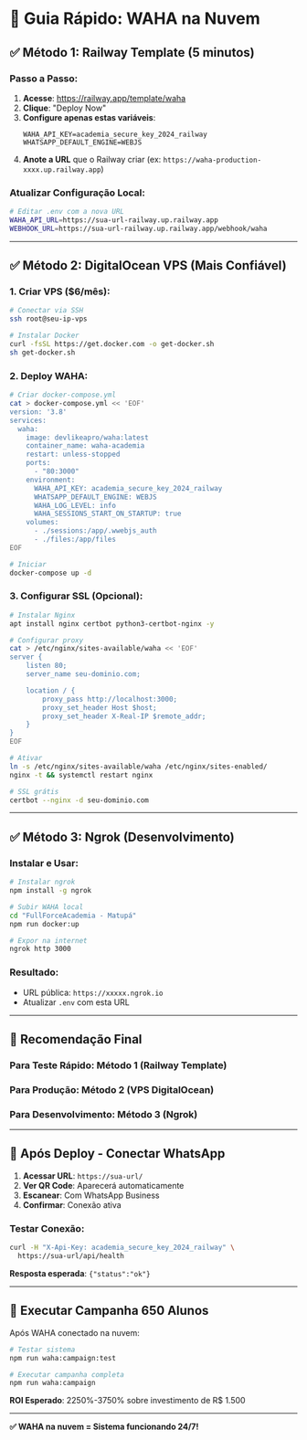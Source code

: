 # 🚀 Guia Rápido: WAHA na Nuvem

## ✅ **Método 1: Railway Template (5 minutos)**

### Passo a Passo:
1. **Acesse**: https://railway.app/template/waha
2. **Clique**: "Deploy Now"
3. **Configure apenas estas variáveis**:
   ```
   WAHA_API_KEY=academia_secure_key_2024_railway
   WHATSAPP_DEFAULT_ENGINE=WEBJS
   ```
4. **Anote a URL** que o Railway criar (ex: `https://waha-production-xxxx.up.railway.app`)

### Atualizar Configuração Local:
```bash
# Editar .env com a nova URL
WAHA_API_URL=https://sua-url-railway.up.railway.app
WEBHOOK_URL=https://sua-url-railway.up.railway.app/webhook/waha
```

---

## ✅ **Método 2: DigitalOcean VPS (Mais Confiável)**

### 1. Criar VPS ($6/mês):
```bash
# Conectar via SSH
ssh root@seu-ip-vps

# Instalar Docker
curl -fsSL https://get.docker.com -o get-docker.sh
sh get-docker.sh
```

### 2. Deploy WAHA:
```bash
# Criar docker-compose.yml
cat > docker-compose.yml << 'EOF'
version: '3.8'
services:
  waha:
    image: devlikeapro/waha:latest
    container_name: waha-academia
    restart: unless-stopped
    ports:
      - "80:3000"
    environment:
      WAHA_API_KEY: academia_secure_key_2024_railway
      WHATSAPP_DEFAULT_ENGINE: WEBJS
      WAHA_LOG_LEVEL: info
      WAHA_SESSIONS_START_ON_STARTUP: true
    volumes:
      - ./sessions:/app/.wwebjs_auth
      - ./files:/app/files
EOF

# Iniciar
docker-compose up -d
```

### 3. Configurar SSL (Opcional):
```bash
# Instalar Nginx
apt install nginx certbot python3-certbot-nginx -y

# Configurar proxy
cat > /etc/nginx/sites-available/waha << 'EOF'
server {
    listen 80;
    server_name seu-dominio.com;

    location / {
        proxy_pass http://localhost:3000;
        proxy_set_header Host $host;
        proxy_set_header X-Real-IP $remote_addr;
    }
}
EOF

# Ativar
ln -s /etc/nginx/sites-available/waha /etc/nginx/sites-enabled/
nginx -t && systemctl restart nginx

# SSL grátis
certbot --nginx -d seu-dominio.com
```

---

## ✅ **Método 3: Ngrok (Desenvolvimento)**

### Instalar e Usar:
```bash
# Instalar ngrok
npm install -g ngrok

# Subir WAHA local
cd "FullForceAcademia - Matupá"
npm run docker:up

# Expor na internet
ngrok http 3000
```

### Resultado:
- URL pública: `https://xxxxx.ngrok.io`
- Atualizar `.env` com esta URL

---

## 🎯 **Recomendação Final**

### **Para Teste Rápido**: Método 1 (Railway Template)
### **Para Produção**: Método 2 (VPS DigitalOcean)
### **Para Desenvolvimento**: Método 3 (Ngrok)

---

## 📱 **Após Deploy - Conectar WhatsApp**

1. **Acessar URL**: `https://sua-url/`
2. **Ver QR Code**: Aparecerá automaticamente
3. **Escanear**: Com WhatsApp Business
4. **Confirmar**: Conexão ativa

### Testar Conexão:
```bash
curl -H "X-Api-Key: academia_secure_key_2024_railway" \
  https://sua-url/api/health
```

**Resposta esperada**: `{"status":"ok"}`

---

## 🚀 **Executar Campanha 650 Alunos**

Após WAHA conectado na nuvem:

```bash
# Testar sistema
npm run waha:campaign:test

# Executar campanha completa
npm run waha:campaign
```

**ROI Esperado**: 2250%-3750% sobre investimento de R$ 1.500

---

**✅ WAHA na nuvem = Sistema funcionando 24/7!**